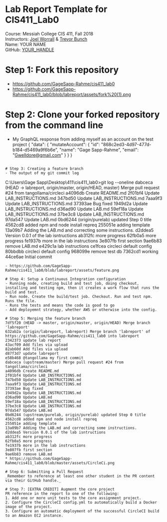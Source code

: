# Lab Report Template for CIS411_Lab0
Course: Messiah College CIS 411, Fall 2018<br/>
Instructors: [Joel Worrall](https://github.com/tangollama) & [Trevor Bunch](https://github.com/trevordbunch)<br/>
Name: YOUR NAME<br/>
GitHub: [YOUR_HANDLE](https://github.com/YOUR_HANDLE)<br/>

# Step 1: Fork this repository
- https://github.com/GageSapp-Rahme/cis411_lab0
- https://github.com/GageSapp-Rahme/cis411_lab0/blob/labreport/assets/fork%20(1).png

# Step 2: Clone your forked repository from the command line
- My GraphQL response from adding myself as an account on the test project
{
  "data": {
    "mutateAccount": {
      "id": "868c2ed3-4d97-477d-b184-d5469a9f6b6e",
      "name": "Gage Sapp-Rahme",
      "email": "Gwelldore@gmail.com"
    }
  }
}
```

# Step 3: Creating a feature branch
- The output of my git commit log
```
C:\Users\Gage Sapp\Desktop\411\cis411_lab0>git log --oneline
dabceca (HEAD -> labreport, origin/master, origin/HEAD, master) Merge pull request #24 from tangollama/circleci
a4096db Create README.md
2f01bf4 Update LAB_INSTRUCTIONS.md
347bd50 Update LAB_INSTRUCTIONS.md
7aaa9f3 Update LAB_INSTRUCTIONS.md
37393ae Bug fixed
1949d2a Update LAB_INSTRUCTIONS.md
d36ad90 Update LAB.md
59ef18a Update LAB_INSTRUCTIONS.md
37be3c8 Update LAB_INSTRUCTIONS.md
97da547 Update LAB.md
0bd6244 (origin/purelab) updated Step 0 title
4562cd8 added npm and node install repreq
255051e adding template
13a09b7 Adding the LAB.md and correcting some instructions.
d2ddea5 Version 0.0.1 of the lab isntructions
ab312fc more progress
62fb0a5 more progress
fe1937b more in the lab instructions
3e807fb first section
9ae6b83 remove LAB.md
e429c1a lab instructions
ce1fcea circleci default config
80bbdbb circleci default config
968099e remove test db
7362cd1 working
44ce6ae Initial commit
```
- https://github.com/GageSapp-Rahme/cis411_lab0/blob/labreport/assets/feature.png

# Step 4: Setup a Continuous Integration configuration
- Running node, creating build and test job, doing checkout, installing and testing npm, then it creates a work flow that runs the build and test.
- Run node. Create the build/test job. Checkout. Run and test npm. Runs the file.
- Runs the tests and means the code is good to go
- Add deployemnt strategy, whether AWS or otherwise into the config.

# Step 5: Merging the feature branch
7df5f20 (HEAD -> master, origin/master, origin/HEAD) Merge branch 'labreport'
632ab2a (origin/labreport, labreport) Merge branch 'labreport' of https://github.com/GageSapp-Rahme/cis411_lab0 into labreport
2342373 update lab report
43acf09 Add files via upload
82ab60d Add files via upload
d87f3d7 update labreport
e58b468 @tangollama my first commit
dabceca (upstream/master) Merge pull request #24 from tangollama/circleci
a4096db Create README.md
2f01bf4 Update LAB_INSTRUCTIONS.md
347bd50 Update LAB_INSTRUCTIONS.md
7aaa9f3 Update LAB_INSTRUCTIONS.md
37393ae Bug fixed
1949d2a Update LAB_INSTRUCTIONS.md
d36ad90 Update LAB.md
59ef18a Update LAB_INSTRUCTIONS.md
37be3c8 Update LAB_INSTRUCTIONS.md
97da547 Update LAB.md
0bd6244 (upstream/purelab, origin/purelab) updated Step 0 title
4562cd8 added npm and node install repreq
255051e adding template
13a09b7 Adding the LAB.md and correcting some instructions.
d2ddea5 Version 0.0.1 of the lab isntructions
ab312fc more progress
62fb0a5 more progress
fe1937b more in the lab instructions
3e807fb first section
9ae6b83 remove LAB.md
* https://github.com/GageSapp-Rahme/cis411_lab0/blob/master/assets/CircleCi.png

# Step 6: Submitting a Pull Request
_Remember to reference at least one other student in the PR content via their GitHub handle._

# Step 7: [EXTRA CREDIT] Augment the core project
PR reference in the report to one of the following:
1. Add one or more unit tests to the core assignment project. 
2. Configure the CircleCI config.yml to automatically build a Docker image of the project.
3. Configure an automatic deployment of the successful CircleCI build to an Amazon EC2 instance.
